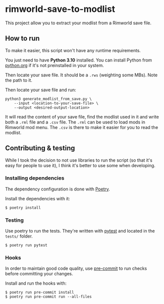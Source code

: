 # rimworld-save-to-modlist

This project allow you to extract your modlist from a Rimworld save file.

## How to run

To make it easier,
this script won't have any runtime requirements.

You just need to have **Python 3.10** installed.
You can install Python from [python.org](https://www.python.org/downloads/)
if it's not preinstalled in your system.

Then locate your save file.
It should be a `.rws` (weighting some MBs).
Note the path to it.

Then locate your save file and run:
```
python3 generate_modlist_from_save.py \
    --input <location-to-your-save-file> \
    --output <desired-output-location>
```

It will read the content of your save file,
find the modlist used in it
and write both a `.rml` file and a `.csv` file.
The `.rml` can be used to load mods in Rimworld mod menu.
The `.csv` is there to make it easier for you to read the modlist.

## Contributing & testing

While I took the decision to not use libraries to run the script
(so that it's easy for people to use it),
I think it's better to use some when developing.

### Installing dependencies

The dependency configuration is done with [Poetry](https://python-poetry.org/).

Install the dependencies with it:
```commandline
$ poetry install
```

### Testing

Use poetry to run the tests.
They're written with [pytest](https://docs.pytest.org/)
and located in the `tests/` folder.

```commandline
$ poetry run pytest
```

### Hooks

In order to maintain good code quality,
use [pre-commit](https://pre-commit.com/)
to run checks before committing your changes.

Install and run the hooks with:
```commandline
$ poetry run pre-commit install
$ poetry run pre-commit run --all-files
```
